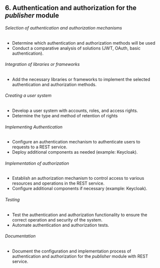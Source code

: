## 6. Authentication and authorization for the *publisher* module
 
###### Selection of authentication and authorization mechanisms
  - Determine which authentication and authorization methods will be used
  - Conduct a comparative analysis of solutions (JWT, OAuth, basic authentication).
###### Integration of libraries or frameworks
  - Add the necessary libraries or frameworks to implement the selected authentication and authorization methods.
###### Creating a user system
  - Develop a user system with accounts, roles, and access rights.
  - Determine the type and method of retention of rights
###### Implementing Authentication
  - Configure an authentication mechanism to authenticate users to requests to a REST service.
  - Deploy additional components as needed (example: Keycloak).
###### Implementation of authorization
  - Establish an authorization mechanism to control access to various resources and operations in the REST service.
  - Configure additional components if necessary (example: Keycloak).
###### Testing
  - Test the authentication and authorization functionality to ensure the correct operation and security of the system.
  - Automate authentication and authorization tests.
###### Documentation
  - Document the configuration and implementation process of authentication and authorization for the *publisher* module with REST service.
